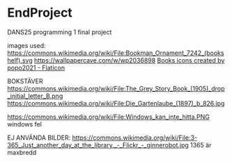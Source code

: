 # EndProject
DANS25 programming 1 final project

images used:
https://commons.wikimedia.org/wiki/File:Bookman_Ornament_7242_(bookshelf).svg
https://wallpapercave.com/w/wp2036898
<a href="https://www.flaticon.com/free-icons/books" title="books icons">Books icons created by popo2021 - Flaticon</a>

BOKSTÄVER
https://commons.wikimedia.org/wiki/File:The_Grey_Story_Book_(1905)_drop_initial_letter_B.png
https://commons.wikimedia.org/wiki/File:Die_Gartenlaube_(1897)_b_826.jpg


https://commons.wikimedia.org/wiki/File:Windows_kan_inte_hitta.PNG
windows fel

EJ ANVÄNDA BILDER:
https://commons.wikimedia.org/wiki/File:3-365_Just_another_day_at_the_library._-_Flickr_-_ginnerobot.jpg
1365 är maxbredd
